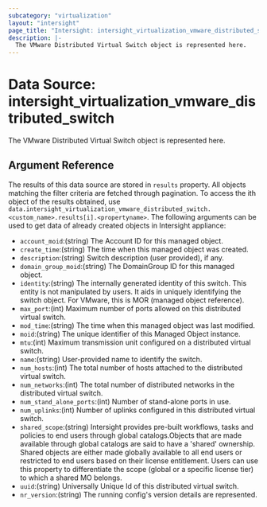 ```yaml
---
subcategory: "virtualization"
layout: "intersight"
page_title: "Intersight: intersight_virtualization_vmware_distributed_switch"
description: |-
  The VMware Distributed Virtual Switch object is represented here.
---
```


# Data Source: intersight_virtualization_vmware_distributed_switch
The VMware Distributed Virtual Switch object is represented here.
## Argument Reference
The results of this data source are stored in `results` property.
All objects matching the filter criteria are fetched through pagination.
To access the ith object of the results obtained, use `data.intersight_virtualization_vmware_distributed_switch.<custom_name>.results[i].<propertyname>`.
The following arguments can be used to get data of already created objects in Intersight appliance:
* `account_moid`:(string) The Account ID for this managed object. 
* `create_time`:(string) The time when this managed object was created. 
* `description`:(string) Switch description (user provided), if any. 
* `domain_group_moid`:(string) The DomainGroup ID for this managed object. 
* `identity`:(string) The internally generated identity of this switch. This entity is not manipulated by users. It aids in uniquely identifying the switch object. For VMware, this is MOR (managed object reference). 
* `max_port`:(int) Maximum number of ports allowed on this distributed virtual switch. 
* `mod_time`:(string) The time when this managed object was last modified. 
* `moid`:(string) The unique identifier of this Managed Object instance. 
* `mtu`:(int) Maximum transmission unit configured on a distributed virtual switch. 
* `name`:(string) User-provided name to identify the switch. 
* `num_hosts`:(int) The total number of hosts attached to the distributed virtual switch. 
* `num_networks`:(int) The total number of distributed networks in the distributed virtual switch. 
* `num_stand_alone_ports`:(int) Number of stand-alone ports in use. 
* `num_uplinks`:(int) Number of uplinks configured in this distributed virtual switch. 
* `shared_scope`:(string) Intersight provides pre-built workflows, tasks and policies to end users through global catalogs.Objects that are made available through global catalogs are said to have a 'shared' ownership. Shared objects are either made globally available to all end users or restricted to end users based on their license entitlement. Users can use this property to differentiate the scope (global or a specific license tier) to which a shared MO belongs. 
* `uuid`:(string) Universally Unique Id of this distributed virtual switch. 
* `nr_version`:(string) The running config's version details are represented. 
 